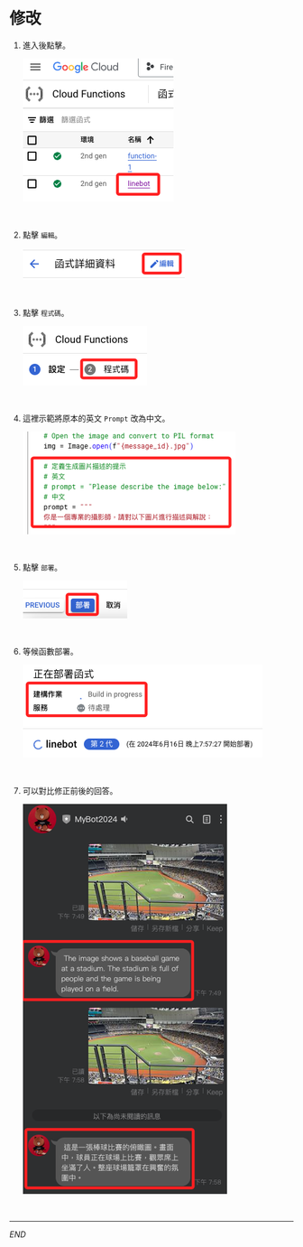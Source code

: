 # 修改

1. 進入後點擊。

    ![](images/img_38.png)

<br>

2. 點擊 `編輯`。

    ![](images/img_39.png)

<br>

3. 點擊 `程式碼`。

    ![](images/img_40.png)

<br>

4. 這裡示範將原本的英文 `Prompt` 改為中文。

    ![](images/img_41.png)

<br>

5. 點擊 `部署`。

    ![](images/img_42.png)

<br>

6. 等候函數部署。

    ![](images/img_43.png)

<br>

7. 可以對比修正前後的回答。

    ![](images/img_44.png)
<br>

___

_END_